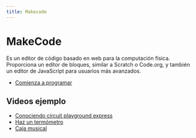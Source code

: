 ```yaml
---
title: Makecode
---
```

# MakeCode
Es un editor de código basado en web para la computación física. Proporciona un editor de bloques, similar a Scratch o Code.org, y también un editor de JavaScript para usuarios más avanzados.
* [Comienza a programar](https://makecode.adafruit.com/)

## Videos ejemplo
* [Conociendo circuit playground express](https://www.youtube.com/watch?v=i4Bijnff0Ko)
* [Haz un termómetro](https://www.youtube.com/watch?v=JFSegDhs46E&t=283s)
* [Caja musical](https://www.youtube.com/watch?v=UkJmkTCQVrw)
